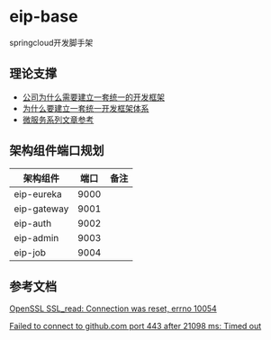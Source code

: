 # eip-base
springcloud开发脚手架


## 理论支撑
* [公司为什么需要建立一套统一的开发框架](https://blog.csdn.net/qianshangding0708/article/details/104337688/)
* [为什么要建立一套统一开发框架体系 ](https://www.sohu.com/a/337586064_100246867)
* [微服务系列文章参考](https://github.com/junneyang/docker-cloud-platform)


## 架构组件端口规划

| 架构组件 | 端口 | 备注 |
| ------- | ---- | ---- |
| eip-eureka  | 9000 |  |
| eip-gateway  | 9001 |  |
| eip-auth  | 9002 |  |
| eip-admin  | 9003 |  |
| eip-job  | 9004 |  |

## 参考文档

[OpenSSL SSL_read: Connection was reset, errno 10054](https://blog.csdn.net/wjh1840226173/article/details/124355167)

[Failed to connect to github.com port 443 after 21098 ms: Timed out](https://blog.csdn.net/weixin_52796927/article/details/121664227)